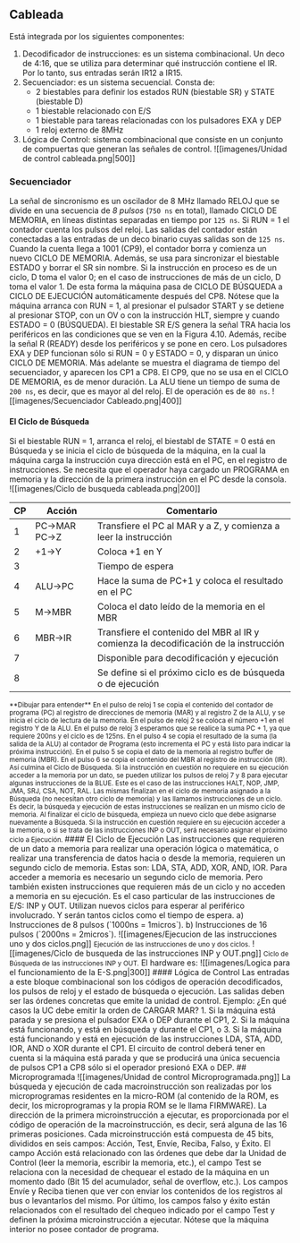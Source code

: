 ## Cableada
Está integrada por los siguientes componentes:
1. Decodificador de instrucciones: es un sistema combinacional. Un deco de 4:16, que se utiliza para determinar qué instrucción contiene el IR. Por lo tanto, sus entradas serán IR12 a IR15.
2. Secuenciador: es un sistema secuencial. Consta de: 
	- 2 biestables para definir los estados RUN (biestable SR) y STATE (biestable D)
	- 1 biestable relacionado con E/S
	- 1 biestable para tareas relacionadas con los pulsadores EXA y DEP
	- 1 reloj externo de 8MHz
3. Lógica de Control: sistema combinacional que consiste en un conjunto de compuertas que generan las señales de control.
![[imagenes/Unidad de control cableada.png|500]]
### Secuenciador
La señal de sincronismo es un oscilador de 8 MHz llamado RELOJ que se divide en una secuencia de *8 pulsos* (`750 ns` en total), llamado CICLO DE MEMORIA, en líneas distintas separadas en tiempo por `125 ns`.
Si RUN = 1 el contador cuenta los pulsos del reloj. Las salidas del contador están conectadas a las entradas de un deco binario cuyas salidas son de `125 ns`.
Cuando la cuenta llega a 1001 (CP9), el contador borra y comienza un nuevo CICLO DE MEMORIA. Además, se usa para sincronizar el biestable ESTADO y borrar el SR sin nombre. Si la instrucción en proceso es de un ciclo, D toma el valor 0; en el caso de instrucciones de más de un ciclo, D toma el valor 1. De esta forma la máquina pasa de CICLO DE BÚSQUEDA a CICLO DE EJECUCIÓN automáticamente después del CP8.
Nótese que la máquina arranca con RUN = 1, al presionar el pulsador START y se detiene al presionar STOP, con un OV o con la instrucción HLT, siempre y cuando ESTADO = 0 (BÚSQUEDA).
El biestable SR E/S genera la señal TRA hacia los periféricos en las condiciones que se ven en la Figura 4.10. Además, recibe la señal R (READY) desde los periféricos y se pone en cero.
Los pulsadores EXA y DEP funcionan sólo si RUN = 0 y ESTADO = 0, y disparan un único CICLO DE MEMORIA. Más adelante se muestra el diagrama de tiempo del secuenciador, y aparecen los CP1 a CP8. El CP9, que no se usa en el CICLO DE MEMORIA, es de menor duración.
La ALU tiene un tiempo de suma de `200 ns`, es decir, que es mayor al del reloj. El de operación es de `80 ns`.
![[imagenes/Secuenciador Cableado.png|400]]
#### El Ciclo de Búsqueda
Si el biestable RUN = 1, arranca el reloj, el biestabl de STATE = 0 está en Búsqueda y se inicia el ciclo de búsqueda de la máquina, en la cual la máquina carga la instrucción cuya dirección está en el PC, en el registro de instrucciones. Se necesita que el operador haya cargado un PROGRAMA en memoria y la dirección de la primera instrucción en el PC desde la consola.
![[imagenes/Ciclo de busqueda cableada.png|200]]

| CP  | Acción       | Comentario                                                                           |
| --- | ------------ | ------------------------------------------------------------------------------------ |
| 1   | PC→MAR  PC→Z | Transfiere el PC al MAR y a Z, y comienza a leer la instrucción                      |
| 2   | +1→Y         | Coloca +1 en Y                                                                       |
| 3   |              | Tiempo de espera                                                                     |
| 4   | ALU→PC       | Hace la suma de PC+1 y coloca el resultado en el PC                                  |
| 5   | M→MBR        | Coloca el dato leído de la memoria en el MBR                                         |
| 6   | MBR→IR       | Transfiere el contenido del MBR al IR y comienza la decodificación de la instrucción |
| 7   |              | Disponible para decodificación y ejecución                                           |
| 8   |              | Se define si el próximo ciclo es de búsqueda o de ejecución                          |
<small>
**Dibujar para entender**
En el pulso de reloj 1 se copia el contenido del contador de programa (PC) al registro de direcciones de memoria (MAR) y al registro Z de la ALU, y se inicia el ciclo de lectura de la memoria. En el pulso de reloj 2 se coloca el número +1 en el registro Y de la ALU. En el pulso de reloj 3 esperamos que se realice la suma PC + 1, ya que requiere 200ns y el ciclo es de 125ns. En el pulso 4 se copia el resultado de la suma (la salida de la ALU) al contador de Programa (esto incrementa el PC y está listo para indicar la próxima instrucción). En el pulso 5 se copia el dato de la memoria al registro buffer de memoria (MBR). En el pulso 6 se copia el contenido del MBR al registro de instrucción (IR). Así culmina el Ciclo de Búsqueda.
Si la instrucción en cuestión no requiere en su ejecución acceder a la memoria por un dato, se pueden utilizar los pulsos de reloj 7 y 8 para ejecutar algunas instrucciones de la BLUE. Este es el caso de las instrucciones HALT, NOP, JMP, JMA, SRJ, CSA, NOT, RAL. Las mismas finalizan en el ciclo de memoria asignado a la Búsqueda (no necesitan otro ciclo de memoria) y las llamamos instrucciones de un ciclo. Es decir, la búsqueda y ejecución de estas instrucciones se realizan en un mismo ciclo de memoria. Al finalizar el ciclo de búsqueda, empieza un nuevo ciclo que debe asignarse nuevamente a Búsqueda.
Si la instrucción en cuestión requiere en su ejecución acceder a la memoria, o si se trata de las instrucciones INP o OUT, será necesario asignar el próximo ciclo a Ejecución.
</small>
#### El Ciclo de Ejecución
Las instrucciones que requieren de un dato a memoria para realizar una operación lógica o matemática, o realizar una transferencia de datos hacia o desde la memoria, requieren un segundo ciclo de memoria. Estas son: LDA, STA, ADD, XOR, AND, IOR. Para acceder a memoria es necesario un segundo ciclo de memoria.
Pero también existen instrucciones que requieren más de un ciclo y no acceden a memoria en su ejecución. Es el caso particular de las instrucciones de E/S: INP y OUT. Utilizan nuevos ciclos para esperar al periférico involucrado. Y serán tantos ciclos como el tiempo de espera.
a) Instrucciones de 8 pulsos (`1000ns = 1micros`).
b) Instrucciones de 16 pulsos (`2000ns = 2micros`).
![[imagenes/Ejecucion de las instrucciones uno y dos ciclos.png]]
<small>Ejecución de las instrucciones de uno y dos ciclos.</small>
![[imagenes/Ciclo de busqueda de las instrucciones INP y OUT.png]]
<small>Ciclo de Búsqueda de las instrucciones INP y OUT.</small>
El hardware es:
![[imagenes/Logica para el funcionamiento de la E-S.png|300]]
#### Lógica de Control
Las entradas a este bloque combinacional son los códigos de operación decodificados, los pulsos de reloj y el estado de búsqueda o ejecución. Las salidas deben ser las órdenes concretas que emite la unidad de control.
Ejemplo: ¿En qué casos la UC debe emitir la orden de CARGAR MAR?
1. Si la máquina está parada y se presiona el pulsador EXA o DEP durante el CP1,
2. Si la máquina está funcionando, y está en búsqueda y durante el CP1, o
3. Si la máquina está funcionando y está en ejecución de las instrucciones LDA, STA, ADD, IOR, AND o XOR durante el CP1.
El circuito de control deberá tener en cuenta si la máquina está parada y que se producirá una única secuencia de pulsos CP1 a CP8 sólo si el operador presionó EXA o DEP.
## Microprogramada
![[imagenes/Unidad de control Microprogramada.png]]
La búsqueda y ejecución de cada macroinstrucción son realizadas por los microprogramas residentes en la micro-ROM (al contenido de la ROM, es decir, los microprogramas y la propia ROM se le llama FIRMWARE). La dirección de la primera microinstrucción a ejecutar, es proporcionada por el código de operación de la macroinstrucción, es decir, será alguna de las 16 primeras posiciones.
Cada microinstrucción está compuesta de 45 bits, divididos en seis campos: Acción, Test, Envíe, Reciba, Falso, y Éxito.
El campo Acción está relacionado con las órdenes que debe dar la Unidad de Control (leer la memoria, escribir la memoria, etc.), el campo Test se relaciona con la necesidad de chequear el estado de la máquina en un momento dado (Bit 15 del acumulador, señal de overflow, etc.). Los campos Envíe y Reciba tienen que ver con enviar los contenidos de los registros al bus o levantarlos del mismo. Por último, los campos falso y éxito están relacionados con el resultado del chequeo indicado por el campo Test y definen la próxima microinstrucción a ejecutar. Nótese que la máquina interior no posee contador de programa.
